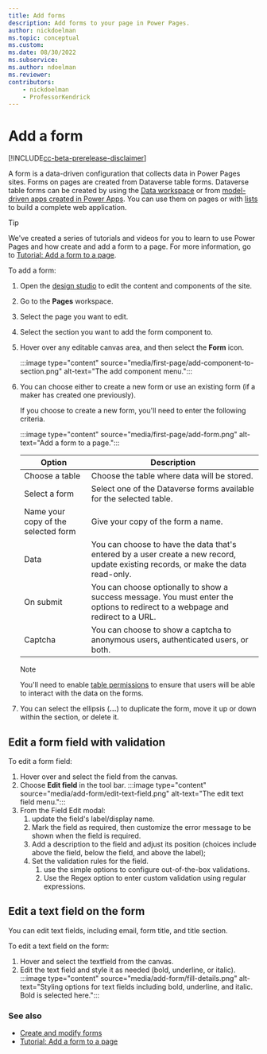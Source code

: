 ```yaml
---
title: Add forms
description: Add forms to your page in Power Pages.
author: nickdoelman
ms.topic: conceptual
ms.custom: 
ms.date: 08/30/2022
ms.subservice:
ms.author: ndoelman 
ms.reviewer: 
contributors:
    - nickdoelman
    - ProfessorKendrick
---
```


# Add a form

[!INCLUDE[cc-beta-prerelease-disclaimer](../includes/cc-beta-prerelease-disclaimer.md)]

A form is a data-driven configuration that collects data in Power Pages sites. Forms on pages are created from Dataverse table forms. Dataverse table forms can be created by using the [Data workspace](use-data-workspace.md) or from [model-driven apps created in Power Apps](/power-apps/maker/model-driven-apps/form-designer-overview/). You can use them on pages or with [lists](add-list.md) to build a complete web application.

> [!TIP]
> We've created a series of tutorials and videos for you to learn to use Power Pages and how create and add a form to a page. For more information, go to [Tutorial: Add a form to a page](tutorial-add-form-to-page.md).

To add a form:

1. Open the [design studio](use-design-studio.md) to edit the content and components of the site.

1. Go to the **Pages** workspace.

1. Select the page you want to edit.

1. Select the section you want to add the form component to.

1. Hover over any editable canvas area, and then select the **Form** icon.

    :::image type="content" source="media/first-page/add-component-to-section.png" alt-text="The add component menu.":::

1. You can choose either to create a new form or use an existing form (if a maker has created one previously).

   If you choose to create a new form, you'll need to enter the following criteria.
  
    :::image type="content" source="media/first-page/add-form.png" alt-text="Add a form to a page.":::

    | Option | Description |
    | ----------- | ----------- |
    | Choose a table | Choose the table where data will be stored. |
    | Select a form | Select one of the Dataverse forms available for the selected table. |
    | Name your copy of the selected form| Give your copy of the form a name. |
    | Data | You can choose to have the data that's entered by a user create a new record, update existing records, or make the data read-only. |
    | On submit | You can choose optionally to show a success message. You must enter the options to redirect to a webpage and redirect to a URL. |
    | Captcha | You can choose to show a captcha to anonymous users, authenticated users, or both.

    > [!NOTE]
    > You'll need to enable [table permissions](../security/table-permissions.md) to ensure that users will be able to interact with the data on the forms.

1. You can select the ellipsis (**...**) to duplicate the form, move it up or down within the section, or delete it.

## Edit a form field with validation

To edit a form field:

1. Hover over and select the field from the canvas.
1. Choose **Edit field** in the tool bar.
    :::image type="content" source="media/add-form/edit-text-field.png" alt-text="The edit text field menu.":::
1. From the Field Edit modal:
    1. update the field's label/display name.
    1. Mark the field as required, then customize the error message to be shown when the field is required.
    1. Add a description to the field and adjust its position (choices include above the field, below the field, and above the label);
    1. Set the validation rules for the field.
        1. use the simple options to configure out-of-the-box validations.
        1. Use the Regex option to enter custom validation using regular expressions.

## Edit a text field on the form

You can edit text fields, including email, form title, and title section.

To edit a text field on the form:

1. Hover and select the textfield from the canvas.
1. Edit the text field and style it as needed (bold, underline, or italic).
    :::image type="content" source="media/add-form/fill-details.png" alt-text="Styling options for text fields including bold, underline, and italic.  Bold is selected here.":::

### See also

- [Create and modify forms](../configure/data-workspace-forms.md)
- [Tutorial: Add a form to a page](tutorial-add-form-to-page.md)